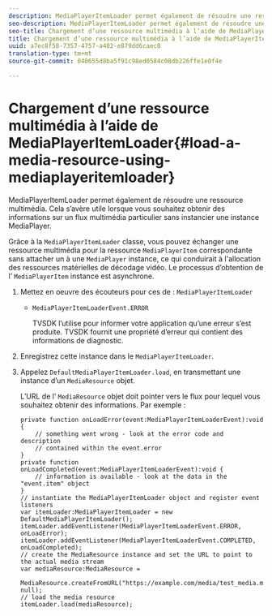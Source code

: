 ```yaml
---
description: MediaPlayerItemLoader permet également de résoudre une ressource multimédia. Cela s’avère utile lorsque vous souhaitez obtenir des informations sur un flux multimédia particulier sans instancier une instance MediaPlayer.
seo-description: MediaPlayerItemLoader permet également de résoudre une ressource multimédia. Cela s’avère utile lorsque vous souhaitez obtenir des informations sur un flux multimédia particulier sans instancier une instance MediaPlayer.
seo-title: Chargement d’une ressource multimédia à l’aide de MediaPlayerItemLoader
title: Chargement d’une ressource multimédia à l’aide de MediaPlayerItemLoader
uuid: a7ec8f58-7357-4757-a402-e879dd6caec8
translation-type: tm+mt
source-git-commit: 040655d8ba5f91c98ed0584c08db226ffe1e0f4e

---
```



# Chargement d’une ressource multimédia à l’aide de MediaPlayerItemLoader{#load-a-media-resource-using-mediaplayeritemloader}

MediaPlayerItemLoader permet également de résoudre une ressource multimédia. Cela s’avère utile lorsque vous souhaitez obtenir des informations sur un flux multimédia particulier sans instancier une instance MediaPlayer.

Grâce à la `MediaPlayerItemLoader` classe, vous pouvez échanger une ressource multimédia pour la ressource `MediaPlayerItem` correspondante sans attacher un à une `MediaPlayer` instance, ce qui conduirait à l&#39;allocation des ressources matérielles de décodage vidéo. Le processus d’obtention de l’ `MediaPlayerItem` instance est asynchrone.

1. Mettez en oeuvre des écouteurs  pour ces  de : `MediaPlayerItemLoader`

   * `MediaPlayerItemLoaderEvent.ERROR` 

      TVSDK l’utilise pour informer votre application qu’une erreur s’est produite. TVSDK fournit une propriété d’erreur qui contient des informations de diagnostic.

1. Enregistrez cette instance dans le `MediaPlayerItemLoader`.
1. Appelez `DefaultMediaPlayerItemLoader.load`, en transmettant une instance d’un `MediaResource` objet.

   L’URL de l’ `MediaResource` objet doit pointer vers le flux pour lequel vous souhaitez obtenir des informations. Par exemple :

   ```
   private function onLoadError(event:MediaPlayerItemLoaderEvent):void { 
       // something went wrong - look at the error code and description 
       // contained within the event.error 
   } 
   private function onLoadCompleted(event:MediaPlayerItemLoaderEvent):void { 
       // information is available - look at the data in the "event.item" object 
   } 
   // instantiate the MediaPlayerItemLoader object and register event listeners 
   var itemLoader:MediaPlayerItemLoader = new DefaultMediaPlayerItemLoader(); 
   itemLoader.addEventListener(MediaPlayerItemLoaderEvent.ERROR, onLoadError); 
   itemLoader.addEventListener(MediaPlayerItemLoaderEvent.COMPLETED, onLoadCompleted); 
   // create the MediaResource instance and set the URL to point to the actual media stream 
   var mediaResource:MediaResource = 
     MediaResource.createFromURL("https://example.com/media/test_media.m3u8", null); 
   // load the media resource 
   itemLoader.load(mediaResource); 
   ```

